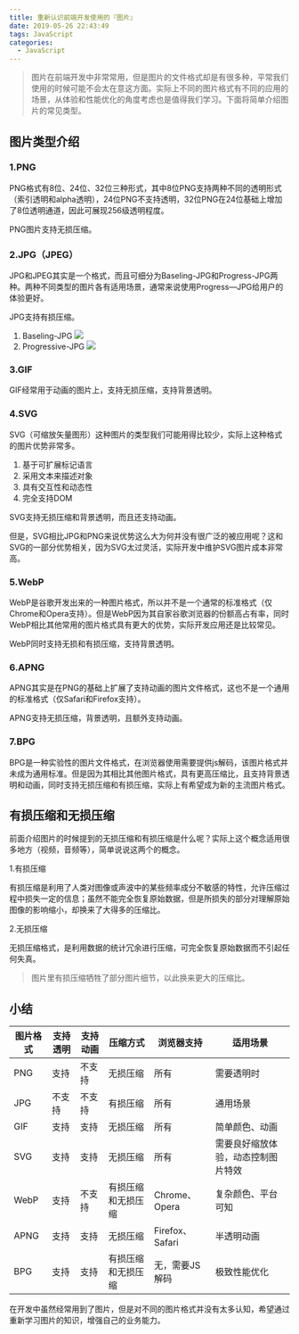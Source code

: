 ```yaml
---
title: 重新认识前端开发使用的『图片』
date: 2019-05-26 22:43:49
tags: JavaScript
categories:
  - JavaScript
---
```

> 图片在前端开发中非常常用，但是图片的文件格式却是有很多种，平常我们使用的时候可能不会太在意这方面。实际上不同的图片格式有不同的应用的场景，从体验和性能优化的角度考虑也是值得我们学习。下面将简单介绍图片的常见类型。

## 图片类型介绍

### 1.PNG

PNG格式有8位、24位、32位三种形式，其中8位PNG支持两种不同的透明形式（索引透明和alpha透明），24位PNG不支持透明，32位PNG在24位基础上增加了8位透明通道，因此可展现256级透明程度。

PNG图片支持无损压缩。

### 2.JPG（JPEG）

JPG和JPEG其实是一个格式，而且可细分为Baseling-JPG和Progress-JPG两种。两种不同类型的图片各有适用场景，通常来说使用Progress—JPG给用户的体验更好。

JPG支持有损压缩。

  1. Baseling-JPG
     ![](1.gif)
  2. Progressive-JPG
     ![](2.gif)

### 3.GIF

GIF经常用于动画的图片上，支持无损压缩，支持背景透明。

### 4.SVG

SVG（可缩放矢量图形）这种图片的类型我们可能用得比较少，实际上这种格式的图片优势非常多。

1. 基于可扩展标记语言
2. 采用文本来描述对象
3. 具有交互性和动态性
4. 完全支持DOM

SVG支持无损压缩和背景透明，而且还支持动画。

但是，SVG相比JPG和PNG来说优势这么大为何并没有很广泛的被应用呢？这和SVG的一部分优势相关，因为SVG太过灵活，实际开发中维护SVG图片成本非常高。

### 5.WebP

WebP是谷歌开发出来的一种图片格式，所以并不是一个通常的标准格式（仅Chrome和Opera支持）。但是WebP因为其自家谷歌浏览器的份额高占有率，同时WebP相比其他常用的图片格式具有更大的优势，实际开发应用还是比较常见。

WebP同时支持无损和有损压缩，支持背景透明。

### 6.APNG

APNG其实是在PNG的基础上扩展了支持动画的图片文件格式，这也不是一个通用的标准格式（仅Safari和Firefox支持）。

APNG支持无损压缩，背景透明，且额外支持动画。

### 7.BPG

BPG是一种实验性的图片文件格式，在浏览器使用需要提供js解码，该图片格式并未成为通用标准。但是因为其相比其他图片格式，具有更高压缩比，且支持背景透明和动画，同时支持无损压缩和有损压缩，实际上有希望成为新的主流图片格式。

## 有损压缩和无损压缩

前面介绍图片的时候提到的无损压缩和有损压缩是什么呢？实际上这个概念适用很多地方（视频，音频等），简单说说这两个的概念。

1.有损压缩

有损压缩是利用了人类对图像或声波中的某些频率成分不敏感的特性，允许压缩过程中损失一定的信息；虽然不能完全恢复原始数据，但是所损失的部分对理解原始图像的影响缩小，却换来了大得多的压缩比。

2.无损压缩

无损压缩格式，是利用数据的统计冗余进行压缩，可完全恢复原始数据而不引起任何失真。

> 图片里有损压缩牺牲了部分图片细节，以此换来更大的压缩比。

## 小结

| 图片格式 | 支持透明 | 支持动画 | 压缩方式           | 浏览器支持      | 适用场景                           |
| -------- | -------- | -------- | ------------------ | --------------- | ---------------------------------- |
| PNG      | 支持     | 不支持   | 无损压缩           | 所有            | 需要透明时                         |
| JPG      | 不支持   | 不支持   | 有损压缩           | 所有            | 通用场景                           |
| GIF      | 支持     | 支持     | 无损压缩           | 所有            | 简单颜色、动画                     |
| SVG      | 支持     | 支持     | 无损压缩           | 所有            | 需要良好缩放体验，动态控制图片特效 |
| WebP     | 支持     | 不支持   | 有损压缩和无损压缩 | Chrome、Opera   | 复杂颜色、平台可知                 |
| APNG     | 支持     | 支持     | 无损压缩           | Firefox、Safari | 半透明动画                         |
| BPG      | 支持     | 支持     | 有损压缩和无损压缩 | 无，需要JS解码  | 极致性能优化                       |

在开发中虽然经常用到了图片，但是对不同的图片格式并没有太多认知，希望通过重新学习图片的知识，增强自己的业务能力。

